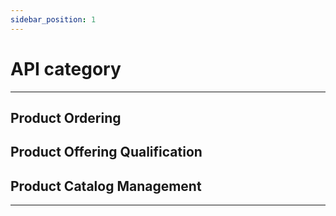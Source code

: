 ```yaml
---
sidebar_position: 1
---
```


# API category
---


## Product Ordering 



## Product Offering Qualification 



## Product Catalog Management




---



